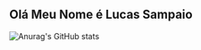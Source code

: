 <h2> Olá Meu Nome é Lucas Sampaio </h2>

![Anurag's GitHub stats](https://github-readme-stats.vercel.app/api?username=anuraghazra&hide=contribs,prs)
